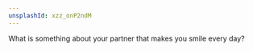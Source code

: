 ```yaml
---
unsplashId: xzz_onP2ndM
---
```


What is something about your partner that makes you smile every day?

